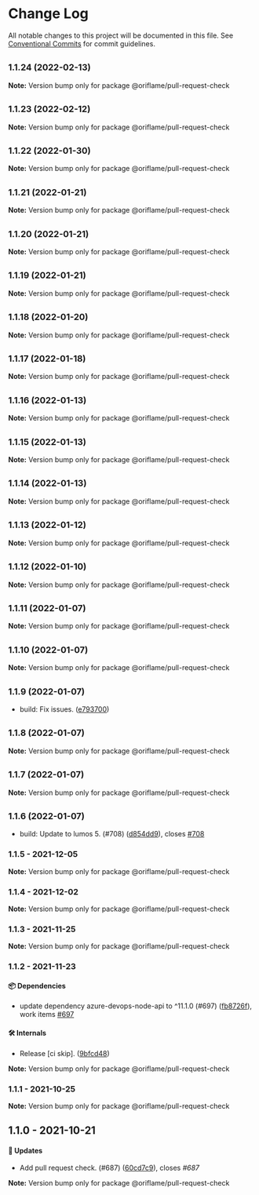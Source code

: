 # Change Log

All notable changes to this project will be documented in this file.
See [Conventional Commits](https://conventionalcommits.org) for commit guidelines.

## <small>1.1.24 (2022-02-13)</small>

**Note:** Version bump only for package @oriflame/pull-request-check





## <small>1.1.23 (2022-02-12)</small>

**Note:** Version bump only for package @oriflame/pull-request-check





## <small>1.1.22 (2022-01-30)</small>

**Note:** Version bump only for package @oriflame/pull-request-check





## <small>1.1.21 (2022-01-21)</small>

**Note:** Version bump only for package @oriflame/pull-request-check





## <small>1.1.20 (2022-01-21)</small>

**Note:** Version bump only for package @oriflame/pull-request-check





## <small>1.1.19 (2022-01-21)</small>

**Note:** Version bump only for package @oriflame/pull-request-check





## <small>1.1.18 (2022-01-20)</small>

**Note:** Version bump only for package @oriflame/pull-request-check





## <small>1.1.17 (2022-01-18)</small>

**Note:** Version bump only for package @oriflame/pull-request-check





## <small>1.1.16 (2022-01-13)</small>

**Note:** Version bump only for package @oriflame/pull-request-check





## <small>1.1.15 (2022-01-13)</small>

**Note:** Version bump only for package @oriflame/pull-request-check





## <small>1.1.14 (2022-01-13)</small>

**Note:** Version bump only for package @oriflame/pull-request-check





## <small>1.1.13 (2022-01-12)</small>

**Note:** Version bump only for package @oriflame/pull-request-check





## <small>1.1.12 (2022-01-10)</small>

**Note:** Version bump only for package @oriflame/pull-request-check





## <small>1.1.11 (2022-01-07)</small>

**Note:** Version bump only for package @oriflame/pull-request-check





## <small>1.1.10 (2022-01-07)</small>

**Note:** Version bump only for package @oriflame/pull-request-check





## <small>1.1.9 (2022-01-07)</small>

* build: Fix issues. ([e793700](https://github.com/Oriflame/conventional-changelog-tools/commit/e793700))





## <small>1.1.8 (2022-01-07)</small>

**Note:** Version bump only for package @oriflame/pull-request-check





## <small>1.1.7 (2022-01-07)</small>

**Note:** Version bump only for package @oriflame/pull-request-check





## <small>1.1.6 (2022-01-07)</small>

* build: Update to lumos 5. (#708) ([d854dd9](https://github.com/Oriflame/conventional-changelog-tools/commit/d854dd9)), closes [#708](https://github.com/Oriflame/conventional-changelog-tools/issues/708)





### 1.1.5 - 2021-12-05

**Note:** Version bump only for package @oriflame/pull-request-check





### 1.1.4 - 2021-12-02

**Note:** Version bump only for package @oriflame/pull-request-check





### 1.1.3 - 2021-11-25

**Note:** Version bump only for package @oriflame/pull-request-check





### 1.1.2 - 2021-11-23

#### 📦 Dependencies

- update dependency azure-devops-node-api to ^11.1.0 (#697) ([fb8726f](https://github.com/Oriflame/conventional-changelog-tools/commit/fb8726fcdc49aa217cdf850db259bfbd5a8a9762)), work items [#697](https://github.com/Oriflame/conventional-changelog-tools/issues/697)

#### 🛠 Internals

- Release [ci skip]. ([9bfcd48](https://github.com/Oriflame/conventional-changelog-tools/commit/9bfcd48744a06bd26f3077e951be54dc67ca1e66))

**Note:** Version bump only for package @oriflame/pull-request-check





### 1.1.1 - 2021-10-25

**Note:** Version bump only for package @oriflame/pull-request-check





## 1.1.0 - 2021-10-21

#### 🚀 Updates

- Add pull request check. (#687) ([60cd7c9](https://github.com/Oriflame/conventional-changelog-tools/commit/60cd7c9d1df56adf6bd4b87901f0b6fd39d44e01)), closes  _#687_

**Note:** Version bump only for package @oriflame/pull-request-check
